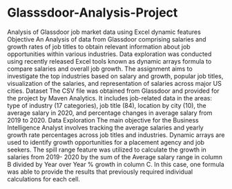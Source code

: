 # Glasssdoor-Analysis-Project
Analysis of Glassdoor job market data using Excel dynamic features
Objective
An Analysis of data from Glassdoor comprising salaries and growth rates of job titles to obtain relevant information about job opportunities within various industries. Data exploration was conducted using recently released Excel tools known as dynamic arrays formula to compare salaries and overall job growth. The assignment aims to investigate the top industries based on salary and growth, popular job titles, visualization of the salaries, and representation of salaries across major US cities.
Dataset
The CSV file was obtained from Glassdoor and provided for the project by Maven Analytics. It includes job-related data in the areas: type of industry (17 categories), job title (84), location by city (10), the average salary in 2020, and percentage changes in average salary from 2019 to 2020.
Data Exploration
The main objective for the Business Intelligence Analyst involves tracking the average salaries and yearly growth rate percentages across job titles and industries. Dynamic arrays are used to identify growth opportunities for a placement agency and job seekers. The spill range feature was utilized to calculate the growth in salaries from 2019- 2020 by the sum of the Average salary range in column B divided by Year over Year % growth in column C.  In this case, one formula was able to provide the results that previously required individual calculations for each cell. 
